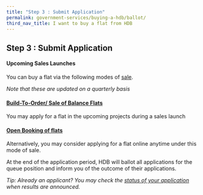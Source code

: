 ```yaml
---
title: "Step 3 : Submit Application"
permalink: government-services/buying-a-hdb/ballot/
third_nav_title: I want to buy a flat from HDB
---
```


## Step 3 : Submit Application

#### Upcoming Sales Launches

You can buy a flat via the following modes of [sale](https://www.hdb.gov.sg/cs/infoweb/residential/buying-a-flat/new/bto-sbf).

*Note that these are updated on a quarterly basis*

#### [Build-To-Order/ Sale of Balance Flats](https://hdb.gov.sg/cs/infoweb/residential/buying-a-flat/new/bto-sbf)

You may apply for a flat in the upcoming projects during a sales launch<br>

#### [Open Booking of flats](https://esales.hdb.gov.sg/bp25/launch/open/OPEN_page_7142/home.html)

Alternatively, you may consider applying for a flat online anytime under this mode of sale.

At the end of the application period, HDB will ballot all applications for the queue position and inform you of the outcome of their applications. 

<em>Tip: Already an applicant? You may check the [status of your application](https://services2.hdb.gov.sg/webapp/BP13BTOENQWeb/BP13RSLT.jsp?strSystem=BTO1) when results are announced.</em>
